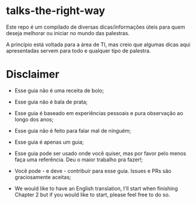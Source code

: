 # talks-the-right-way

Este repo é um compilado de diversas dicas/informações úteis para quem deseja melhorar ou iniciar no mundo das palestras.

A princípio está voltada para a área de TI, mas creio que algumas dicas aqui apresentadas servem para todo e qualquer tipo de palestra.

# Disclaimer

- Esse guia não é uma receita de bolo;

- Esse guia não é bala de prata;

- Esse guia é baseado em experiências pessoais e pura observação ao longo dos anos;

- Esse guia não é feito para falar mal de ninguém;

- Esse guia é apenas um guia;

- Esse guia pode ser usado onde você quiser, mas por favor pelo menos faça uma referência. Deu o maior trabalho pra fazer!;

- Você pode - e deve - contribuir para esse guia. Issues e PRs são graciosamente aceitas;

- We would like to have an English translation, I'll start when finishing Chapter 2 but if you would like to start, please feel free to do so.
